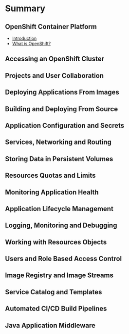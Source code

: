 # Summary

## OpenShift Container Platform

* [Introduction](home.md)
* [What is OpenShift?](basics/what-is-openshift.md)

## Accessing an OpenShift Cluster

## Projects and User Collaboration

## Deploying Applications From Images

## Building and Deploying From Source

## Application Configuration and Secrets

## Services, Networking and Routing

## Storing Data in Persistent Volumes

## Resources Quotas and Limits

## Monitoring Application Health

## Application Lifecycle Management

## Logging, Monitoring and Debugging

## Working with Resources Objects

## Users and Role Based Access Control

## Image Registry and Image Streams

## Service Catalog and Templates

## Automated CI/CD Build Pipelines

## Java Application Middleware

